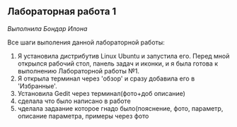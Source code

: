 ## Лабораторная работа 1

*Выполнила Бондар Илона*

Все шаги выполения данной лабораторной работы:
1. Я установила дистрибутив Linux Ubuntu и запустила его. Перед мной открылся рабочий стол, панель задач и иконки, и я была готова к выполнению Лабораторной работы №1.
2. Я открыла терминал через 'обзор' и сразу добавила его в 'Избранные'.
3. Установила Gedit через терминал(фото+доб описание)
4. сделала что было написано в работе
5. чделала задаание которое гнадо было(пояснение, фото, параметр, описание параметра, примеры через фото


